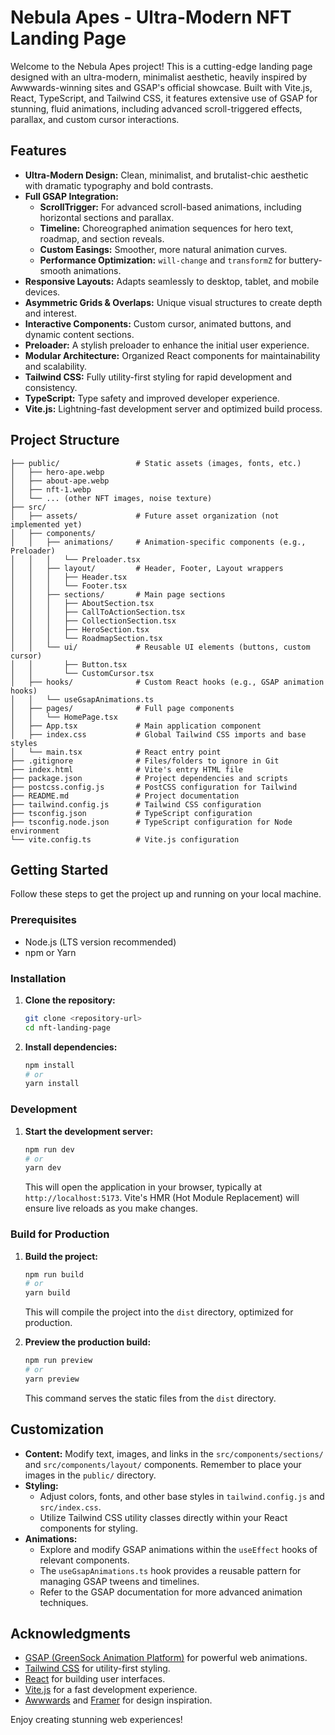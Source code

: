 # Nebula Apes - Ultra-Modern NFT Landing Page

Welcome to the Nebula Apes project! This is a cutting-edge landing page designed with an ultra-modern, minimalist aesthetic, heavily inspired by Awwwards-winning sites and GSAP's official showcase. Built with Vite.js, React, TypeScript, and Tailwind CSS, it features extensive use of GSAP for stunning, fluid animations, including advanced scroll-triggered effects, parallax, and custom cursor interactions.

## Features

*   **Ultra-Modern Design:** Clean, minimalist, and brutalist-chic aesthetic with dramatic typography and bold contrasts.
*   **Full GSAP Integration:**
    *   **ScrollTrigger:** For advanced scroll-based animations, including horizontal sections and parallax.
    *   **Timeline:** Choreographed animation sequences for hero text, roadmap, and section reveals.
    *   **Custom Easings:** Smoother, more natural animation curves.
    *   **Performance Optimization:** `will-change` and `transformZ` for buttery-smooth animations.
*   **Responsive Layouts:** Adapts seamlessly to desktop, tablet, and mobile devices.
*   **Asymmetric Grids & Overlaps:** Unique visual structures to create depth and interest.
*   **Interactive Components:** Custom cursor, animated buttons, and dynamic content sections.
*   **Preloader:** A stylish preloader to enhance the initial user experience.
*   **Modular Architecture:** Organized React components for maintainability and scalability.
*   **Tailwind CSS:** Fully utility-first styling for rapid development and consistency.
*   **TypeScript:** Type safety and improved developer experience.
*   **Vite.js:** Lightning-fast development server and optimized build process.

## Project Structure

```
├── public/                 # Static assets (images, fonts, etc.)
│   ├── hero-ape.webp
│   ├── about-ape.webp
│   ├── nft-1.webp
│   └── ... (other NFT images, noise texture)
├── src/
│   ├── assets/             # Future asset organization (not implemented yet)
│   ├── components/
│   │   ├── animations/     # Animation-specific components (e.g., Preloader)
│   │   │   └── Preloader.tsx
│   │   ├── layout/         # Header, Footer, Layout wrappers
│   │   │   ├── Header.tsx
│   │   │   └── Footer.tsx
│   │   ├── sections/       # Main page sections
│   │   │   ├── AboutSection.tsx
│   │   │   ├── CallToActionSection.tsx
│   │   │   ├── CollectionSection.tsx
│   │   │   ├── HeroSection.tsx
│   │   │   └── RoadmapSection.tsx
│   │   └── ui/             # Reusable UI elements (buttons, custom cursor)
│   │       ├── Button.tsx
│   │       └── CustomCursor.tsx
│   ├── hooks/              # Custom React hooks (e.g., GSAP animation hooks)
│   │   └── useGsapAnimations.ts
│   ├── pages/              # Full page components
│   │   └── HomePage.tsx
│   ├── App.tsx             # Main application component
│   ├── index.css           # Global Tailwind CSS imports and base styles
│   └── main.tsx            # React entry point
├── .gitignore              # Files/folders to ignore in Git
├── index.html              # Vite's entry HTML file
├── package.json            # Project dependencies and scripts
├── postcss.config.js       # PostCSS configuration for Tailwind
├── README.md               # Project documentation
├── tailwind.config.js      # Tailwind CSS configuration
├── tsconfig.json           # TypeScript configuration
├── tsconfig.node.json      # TypeScript configuration for Node environment
└── vite.config.ts          # Vite.js configuration
```

## Getting Started

Follow these steps to get the project up and running on your local machine.

### Prerequisites

*   Node.js (LTS version recommended)
*   npm or Yarn

### Installation

1.  **Clone the repository:**
    ```bash
    git clone <repository-url>
    cd nft-landing-page
    ```
2.  **Install dependencies:**
    ```bash
    npm install
    # or
    yarn install
    ```

### Development

1.  **Start the development server:**
    ```bash
    npm run dev
    # or
    yarn dev
    ```
    This will open the application in your browser, typically at `http://localhost:5173`. Vite's HMR (Hot Module Replacement) will ensure live reloads as you make changes.

### Build for Production

1.  **Build the project:**
    ```bash
    npm run build
    # or
    yarn build
    ```
    This will compile the project into the `dist` directory, optimized for production.

2.  **Preview the production build:**
    ```bash
    npm run preview
    # or
    yarn preview
    ```
    This command serves the static files from the `dist` directory.

## Customization

*   **Content:** Modify text, images, and links in the `src/components/sections/` and `src/components/layout/` components. Remember to place your images in the `public/` directory.
*   **Styling:**
    *   Adjust colors, fonts, and other base styles in `tailwind.config.js` and `src/index.css`.
    *   Utilize Tailwind CSS utility classes directly within your React components for styling.
*   **Animations:**
    *   Explore and modify GSAP animations within the `useEffect` hooks of relevant components.
    *   The `useGsapAnimations.ts` hook provides a reusable pattern for managing GSAP tweens and timelines.
    *   Refer to the GSAP documentation for more advanced animation techniques.

## Acknowledgments

*   [GSAP (GreenSock Animation Platform)](https://greensock.com/gsap/) for powerful web animations.
*   [Tailwind CSS](https://tailwindcss.com/) for utility-first styling.
*   [React](https://react.dev/) for building user interfaces.
*   [Vite.js](https://vitejs.dev/) for a fast development experience.
*   [Awwwards](https://www.awwwards.com/) and [Framer](https://www.framer.com/) for design inspiration.

Enjoy creating stunning web experiences!